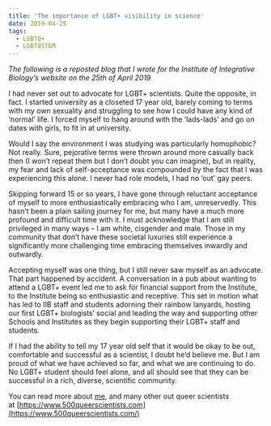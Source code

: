 ```yaml
---
title: 'The importance of LGBT+ visibility in science'
date: 2019-04-25
tags:
  - LGBTQ+
  - LGBTQSTEM
---
```


*The following is a reposted blog that I wrote for the Institute of Integrative Biology’s website on the 25th of April 2019*

I had never set out to advocate for LGBT+ scientists. Quite the opposite, in fact. I started university as a closeted 17 year old, barely coming to terms with my own sexuality and struggling to see how I could have any kind of ‘normal’ life. I forced myself to hang around with the ‘lads-lads’ and go on dates with girls, to fit in at university.

Would I say the environment I was studying was particularly homophobic? Not really. Sure, pejorative terms were thrown around more casually back then (I won’t repeat them but I don’t doubt you can imagine), but in reality, my fear and lack of self-acceptance was compounded by the fact that I was experiencing this alone. I never had role models, I had no ‘out’ gay peers.

Skipping forward 15 or so years, I have gone through reluctant acceptance of myself to more enthusiastically embracing who I am, unreservedly. This hasn’t been a plain sailing journey for me, but many have a much more profound and difficult time with it. I must acknowledge that I am still privileged in many ways – I am white, cisgender and male. Those in my community that don’t have these societal luxuries still experience a significantly more challenging time embracing themselves inwardly and outwardly.

Accepting myself was one thing, but I still never saw myself as an advocate. That part happened by accident. A conversation in a pub about wanting to attend a LGBT+ event led me to ask for financial support from the Institute, to the Institute being so enthusiastic and receptive. This set in motion what has led to IIB staff and students adorning their rainbow lanyards, hosting our first LGBT+ biologists’ social and leading the way and supporting other Schools and Institutes as they begin supporting their LGBT+ staff and students.

If I had the ability to tell my 17 year old self that it would be okay to be out, comfortable and successful as a scientist, I doubt he’d believe me. But I am proud of what we have achieved so far, and what we are continuing to do. No LGBT+ student should feel alone, and all should see that they can be successful in a rich, diverse, scientific community.

You can read more about [me](https://www.500queerscientists.com/fullscreen-page/comp-jgwk54xq/46a4196a-89d9-4360-a52a-72e0b1ef33d0/440/%3Fi%3D440%26p%3Dt0wwl%26s%3Dstyle-jidtaiw8), and many other out queer scientists at [https://www.500queerscientists.com](https://www.500queerscientists.com/)
